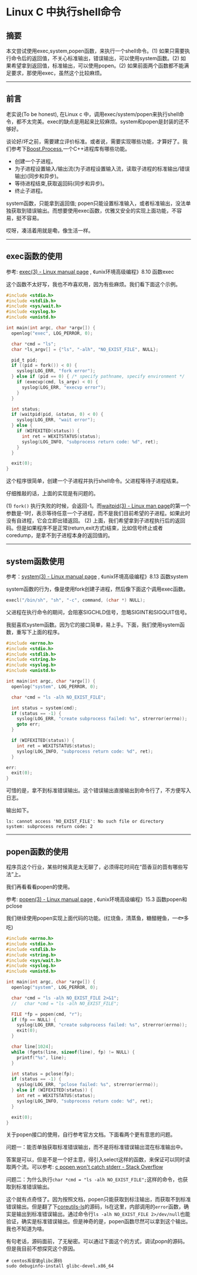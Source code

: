 # Linux C 中执行shell命令

## 摘要

本文尝试使用exec,system,popen函数，来执行一个shell命令。(1) 如果只需要执行命令后的返回值，不关心标准输出，错误输出，可以使用system函数。(2) 如果希望拿到返回值，标准输出，可以使用popen。(2) 如果前面两个函数都不能满足要求，那使用exec，虽然这个比较麻烦。

---

## 前言

老实说(To be honest), 在Linux c 中，调用exec/system/popen来执行shell命令，都不太完美。exec的缺点是用起来比较麻烦。system和popen是封装的还不够好。

谈论好/坏之前，需要建立评价标准。或者说，需要实现哪些功能，才算好了。我们参考下[Boost.Process](https://www.boost.org/doc/libs/1_72_0/doc/html/process.html#boost_process.introduction),一个C++进程库有哪些功能。

* 创建一个子进程。
* 为子进程设置输入/输出流(为子进程设置输入流，读取子进程的标准输出/错误输出)(同步和异步)。
* 等待进程结束,获取返回码(同步和异步)。
* 终止子进程。

system函数，只能拿到返回值; popen只能设置标准输入，或者标准输出，没法单独获取到错误输出。而想要使用exec函数，优雅又安全的实现上面功能，不容易，挺不容易。

哎呀，凑活着用就是嘞，像生活一样。

---

## exec函数的使用

参考: [exec(3) - Linux manual page](https://man7.org/linux/man-pages/man3/exec.3.html) , 《unix环境高级编程》8.10 函数exec

这个函数不太好写，我也不咋喜欢用，因为有些麻烦。我们看下面这个示例。

```c
#include <stdio.h>
#include <stdlib.h>
#include <sys/wait.h>
#include <syslog.h>
#include <unistd.h>

int main(int argc, char *argv[]) {
  openlog("exec", LOG_PERROR, 0);

  char *cmd = "ls";
  char *ls_argv[] = {"ls", "-alh", "NO_EXIST_FILE", NULL};

  pid_t pid;
  if ((pid = fork()) < 0) {
    syslog(LOG_ERR, "fork error");
  } else if (pid == 0) { /* specify pathname, specify environment */
    if (execvp(cmd, ls_argv) < 0) {
      syslog(LOG_ERR, "execvp error");
    }
  }

  int status;
  if (waitpid(pid, &status, 0) < 0) {
    syslog(LOG_ERR, "wait error");
  } else {
    if (WIFEXITED(status)) {
      int ret = WEXITSTATUS(status);
      syslog(LOG_INFO, "subprocess return code: %d", ret);
    }
  }

  exit(0);
}
```

这个程序很简单，创建一个子进程并执行shell命令。父进程等待子进程结束。

仔细推敲的话，上面的实现是有问题的。

(1) `fork()` 执行失败的时候，会返回-1。而[waitpid(3) - Linux man page](https://linux.die.net/man/3/waitpid)的第一个参数是-1时，表示等待任意一个子进程，而不是我们目前希望的子进程。如果此时没有自进程，它会立即出错返回。
(2) 上面，我们希望拿到子进程执行后的返回码。但是如果程序不是正常(return,exit方式)结束，比如信号终止或者coredump，是拿不到子进程本身的返回值的。

---

## system函数使用

参考：[system(3) - Linux manual page](https://man7.org/linux/man-pages/man3/system.3.html) , 《unix环境高级编程》8.13 函数system

system函数的行为，像是使用fork创建子进程，然后像下面这个调用exec函数。

```c
execl("/bin/sh", "sh", "-c", command, (char *) NULL);
```

父进程在执行命令的期间，会阻塞SIGCHLD信号，忽略SIGINT和SIGQUIT信号。

我挺喜欢system函数。因为它的接口简单，易上手。下面，我们使用system函数，重写下上面的程序。

```c
#include <errno.h>
#include <stdio.h>
#include <stdlib.h>
#include <string.h>
#include <syslog.h>
#include <unistd.h>

int main(int argc, char *argv[]) {
  openlog("system", LOG_PERROR, 0);

  char *cmd = "ls -alh NO_EXIST_FILE";

  int status = system(cmd);
  if (status == -1) {
    syslog(LOG_ERR, "create subprocess failed: %s", strerror(errno));
    goto err;
  }

  if (WIFEXITED(status)) {
    int ret = WEXITSTATUS(status);
    syslog(LOG_INFO, "subprocess return code: %d", ret);
  }

err:
  exit(0);
}
```

可惜的是，拿不到标准错误输出。这个错误输出直接输出到命令行了，不方便写入日志。

输出如下。

```shell
ls: cannot access 'NO_EXIST_FILE': No such file or directory
system: subprocess return code: 2
```

---

## popen函数的使用

程序员这个行业，某些时候真是太无聊了，必须得花时间在“茴香豆的茴有哪些写法”上。

我们再看看看popen的使用。

参考: [popen(3) - Linux manual page](https://man7.org/linux/man-pages/man3/popen.3.html) , 《unix环境高级编程》15.3 函数popen和pclose

我们继续使用popen实现上面代码的功能。(红烧鱼，清蒸鱼，糖醋鲤鱼，一🐟多吃)

```c
#include <errno.h>
#include <stdio.h>
#include <stdlib.h>
#include <string.h>
#include <sys/wait.h>
#include <syslog.h>
#include <unistd.h>

int main(int argc, char *argv[]) {
  openlog("system", LOG_PERROR, 0);

  char *cmd = "ls -alh NO_EXIST_FILE 2>&1";
  //   char *cmd = "ls -alh NO_EXIST_FILE";

  FILE *fp = popen(cmd, "r");
  if (fp == NULL) {
    syslog(LOG_ERR, "create subprocess failed: %s", strerror(errno));
    exit(0);
  }

  char line[1024];
  while (fgets(line, sizeof(line), fp) != NULL) {
    printf("%s", line);
  }

  int status = pclose(fp);
  if (status == -1) {
    syslog(LOG_ERR, "pclose failed: %s", strerror(errno));
  } else if (WIFEXITED(status)) {
    int ret = WEXITSTATUS(status);
    syslog(LOG_INFO, "subprocess return code: %d", ret);
  }

  exit(0);
}
```

关于popen接口的使用，自行参考官方文档。下面看两个更有意思的问题。

问题一：能否单独获取标准错误输出，而不是将标准错误输出混在标准输出中。

答案是可以，但是不是一个好主意，得引入select这样的函数，来保证可以同时读取两个流。可以参考: [c popen won't catch stderr - Stack Overflow](https://stackoverflow.com/questions/6900577/c-popen-wont-catch-stderr)

问题二：为什么执行`char *cmd = "ls -alh NO_EXIST_FILE";`这样的命令，也获取到标准错误输出。

这个就有点奇怪了。因为按照文档，popen只能获取到标注输出，而获取不到标准错误输出。但是翻了下[coreutils-ls](https://github.com/wertarbyte/coreutils/blob/f70c7b785b93dd436788d34827b209453157a6f2/src/ls.c#L2827)的源码，ls在这里，内部调用的`error`函数，确实是输出到标准错误输出。通过命令行`ls -alh NO_EXIST_FILE 2>/dev/null`也能验证，确实是标准错误输出。但是神奇的是，popen函数尽然可以拿到这个输出。我也不知道为啥。

有句老话，源码面前，了无秘密。可以通过下面这个的方式，调试popn的源码。但是我目前不想探究这个原因。

```shell
# centos系安装glibc源码
sudo debuginfo-install glibc-devel.x86_64
```